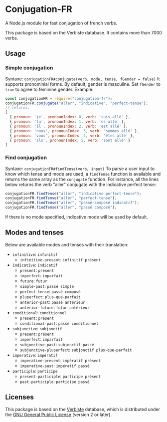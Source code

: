 # Conjugation-FR
A Node.js module for fast conjugation of french verbs.

This package is based on the Verbiste database.
It contains more than 7000 verbs.
## Usage
### Simple conjugation
Syntaxe: `conjugationFR#conjugate(verb, mode, tense, fGender = false)`
It supports pronominial forms.
By default, gender is masculine. Set `fGender` to `true` to agree to feminine gender.
Example:
```js
const conjugationFR = require("conjugation-fr");
conjugationFR.conjugate("aller", "indicative", "perfect-tense");
// returns:
[
  { pronoun: 'je', pronounIndex: 0, verb: 'suis allé' },
  { pronoun: 'tu', pronounIndex: 1, verb: 'es allé' },
  { pronoun: 'il', pronounIndex: 2, verb: 'est allé' },
  { pronoun: 'nous', pronounIndex: 3, verb: 'sommes allé' },
  { pronoun: 'vous', pronounIndex: 4, verb: 'êtes allé' },
  { pronoun: 'ils', pronounIndex: 5, verb: 'sont allé' }
]
```
### Find conjugation
Syntaxe: `conjugationFR#findTense(verb, input)`
To parse a user input to know which tense and mode are used, a `findTense` function is available and returns the same array as the `conjugate` function.
For instance, all the lines below returns the verb "aller" conjugate with the indicative perfect tense:
```js
conjugationFR.findTense("aller", "indicative perfect-tense");
conjugationFR.findTense("aller", "perfect-tense");
conjugationFR.findTense("aller", "passé-composé indicatif");
conjugationFR.findTense("aller", "passé composé");
```
If there is no mode specified, indicative mode will be used by default.
## Modes and tenses
Below are available modes and tenses with their translation:
- `infinitive`: `infinitif`
  - `infinitive-present`: `infinitif présent`
- `indicative`: `indicatif`
  - `present`: `présent`
  - `imperfect`: `imparfait`
  - `future`: `futur`
  - `simple-past`: `passé simple`
  - `perfect-tense`: `passé composé`
  - `pluperfect`: `plus-que-parfait`
  - `anterior-past`: `passé antérieur`
  - `anterior-future`: `futur antérieur`
- `conditional`: `conditionnel`
  - `present`: `présent`
  - `conditional-past`: `passé conditionnel`
- `subjunctive`: `subjonctif`
  - `present`: `présent`
  - `imperfect`: `imparfait`
  - `subjunctive-past`: `subjonctif passé`
  - `subjunctive-pluperfect`: `subjonctif plus-que-parfait`
- `imperative`: `impératif`
  - `imperative-present`: `impératif présent`
  - `imperative-past`: `impératif passé`
- `participle`: `participe`
  - `present-participle`: `participe présent`
  - `past-participle`: `participe passé`

## Licenses
This package is based on the [Verbiste](http://sarrazip.com/dev/verbiste.html) database, which is distributed under the [GNU General Public License](http://www.gnu.org/copyleft/gpl.html) (version 2 or later).
